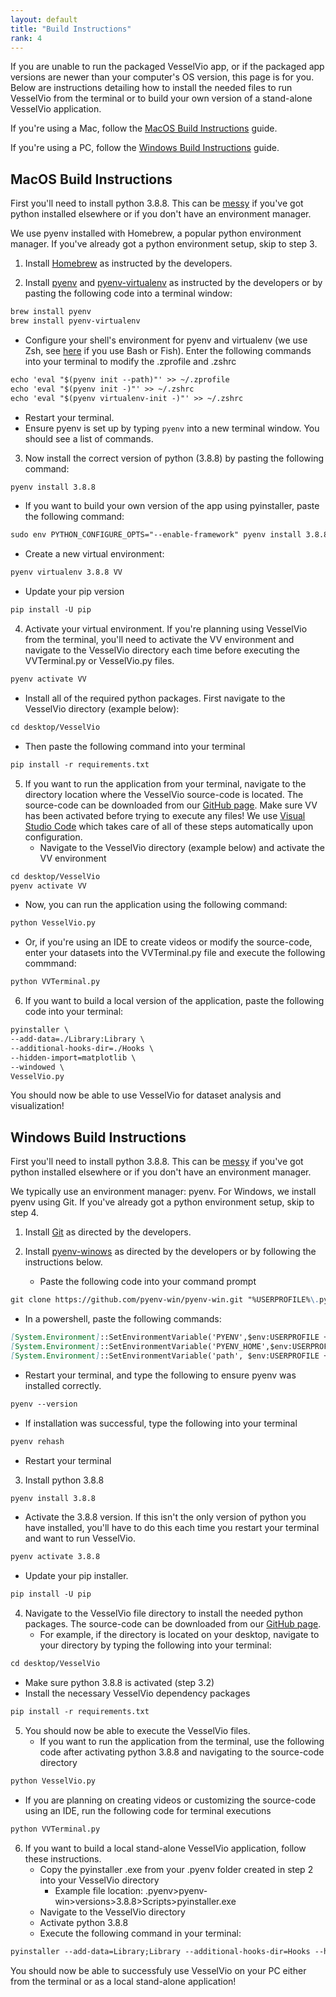 ```yaml
---
layout: default
title: "Build Instructions"
rank: 4
---
```


If you are unable to run the packaged VesselVio app, or if the packaged app versions are newer than your computer's OS version, this page is for you. Below are instructions detailing how to install the needed files to run VesselVio from the terminal or to build your own version of a stand-alone VesselVio application.

If you're using a Mac, follow the [MacOS Build Instructions](#macos-build-instructions) guide.

If you're using a PC, follow the [Windows Build Instructions](#windows-build-instructions) guide.


## MacOS Build Instructions
First you'll need to install python 3.8.8. This can be <a href="https://xkcd.com/1987/" target="_blank">messy</a> if you've got python installed elsewhere or if you don't have an environment manager.

We use pyenv installed with Homebrew, a popular python environment manager. If you've already got a python environment setup, skip to step 3.

1. Install [Homebrew](https://brew.sh) as instructed by the developers.

2. Install [pyenv](https://github.com/pyenv/pyenv) and [pyenv-virtualenv](https://github.com/pyenv/pyenv-virtualenv) as instructed by the developers or by pasting the following code into a terminal window:
```markdown
brew install pyenv
brew install pyenv-virtualenv
```
   - Configure your shell's environment for pyenv and virtualenv (we use Zsh, see [here](https://github.com/pyenv/pyenv#homebrew-on-macos) if you use Bash or Fish). Enter the following commands into your terminal to modify the .zprofile and .zshrc
```markdown
echo 'eval "$(pyenv init --path)"' >> ~/.zprofile
echo 'eval "$(pyenv init -)"' >> ~/.zshrc
echo 'eval "$(pyenv virtualenv-init -)"' >> ~/.zshrc
```
   - Restart your terminal.
   - Ensure pyenv is set up by typing `pyenv` into a new terminal window. You should see a list of commands.

3. Now install the correct version of python (3.8.8) by pasting the following command:
```markdown
pyenv install 3.8.8
```
   - If you want to build your own version of the app using pyinstaller, paste the following command:
```markdown
sudo env PYTHON_CONFIGURE_OPTS="--enable-framework" pyenv install 3.8.8
```
   - Create a new virtual environment:
```markdown
pyenv virtualenv 3.8.8 VV
```
   - Update your pip version
```markdown
pip install -U pip
```

4. Activate your virtual environment. If you're planning using VesselVio from the terminal, you'll need to activate the VV environment and navigate to the VesselVio directory each time before executing the VVTerminal.py or VesselVio.py files.
```markdown
pyenv activate VV
```
   - Install all of the required python packages. First navigate to the VesselVio directory (example below):
```markdown
cd desktop/VesselVio
```
   - Then paste the following command into your terminal
```markdown
pip install -r requirements.txt
```

5. If you want to run the application from your terminal, navigate to the directory location where the VesselVio source-code is located. The source-code can be downloaded from our [GitHub page](https://github.com/JacobBumgarner/VesselVio). Make sure VV has been activated before trying to execute any files!  We use [Visual Studio Code](https://code.visualstudio.com) which takes care of all of these steps automatically upon configuration.
   - Navigate to the VesselVio directory (example below) and activate the VV environment
```markdown
cd desktop/VesselVio
pyenv activate VV
```
   - Now, you can run the application using the following command:
```markdown
python VesselVio.py
```
   - Or, if you're using an IDE to create videos or modify the source-code, enter your datasets into the VVTerminal.py file and execute the following commmand:
```markdown
python VVTerminal.py
```

6. If you want to build a local version of the application, paste the following code into your terminal:
```markdown
pyinstaller \
--add-data=./Library:Library \
--additional-hooks-dir=./Hooks \
--hidden-import=matplotlib \
--windowed \
VesselVio.py
```
 
You should now be able to use VesselVio for dataset analysis and visualization!


## Windows Build Instructions
First you'll need to install python 3.8.8. This can be <a href="https://xkcd.com/1987/" target="_blank">messy</a> if you've got python installed elsewhere or if you don't have an environment manager.

We typically use an environment manager: pyenv. For Windows, we install pyenv using Git. If you've already got a python environment setup, skip to step 4.

1. Install [Git](https://git-scm.com/book/en/v2/Getting-Started-Installing-Git) as directed by the developers.

2. Install [pyenv-winows](https://github.com/pyenv-win/pyenv-win) as directed by the developers or by following the instructions below.
   - Paste the following code into your command prompt
```markdown
git clone https://github.com/pyenv-win/pyenv-win.git "%USERPROFILE%\.pyenv"
```
   - In a powershell, paste the following commands:
``` markdown
[System.Environment]::SetEnvironmentVariable('PYENV',$env:USERPROFILE + "\.pyenv\pyenv-win\","User")
[System.Environment]::SetEnvironmentVariable('PYENV_HOME',$env:USERPROFILE + "\.pyenv\pyenv-win\","User")
[System.Environment]::SetEnvironmentVariable('path', $env:USERPROFILE + "\.pyenv\pyenv-win\bin;" + $env:USERPROFILE + "\.pyenv\pyenv-win\shims;" + [System.Environment]::GetEnvironmentVariable('path', "User"),"User")
```
   - Restart your terminal, and type the following to ensure pyenv was installed correctly.
```markdown
pyenv --version
```
   - If installation was successful, type the following into your terminal
```markdown
pyenv rehash
```
   - Restart your terminal

3. Install python 3.8.8
```markdown
pyenv install 3.8.8 
```
   - Activate the 3.8.8 version. If this isn't the only version of python you have installed, you'll have to do this each time you restart your terminal and want to run VesselVio.
```markdown
pyenv activate 3.8.8
```
   - Update your pip installer.
```markdown
pip install -U pip
```

4. Navigate to the VesselVio file directory to install the needed python packages. The source-code can be downloaded from our [GitHub page](https://github.com/JacobBumgarner/VesselVio).
   - For example, if the directory is located on your desktop, navigate to your directory by typing the following into your terminal:
```markdown
cd desktop/VesselVio
```
   - Make sure python 3.8.8 is activated (step 3.2)
   - Install the necessary VesselVio dependency packages
```markdown
pip install -r requirements.txt
```

5. You should now be able to execute the VesselVio files.
   - If you want to run the application from the terminal, use the following code after activating python 3.8.8 and navigating to the source-code directory
```markdown
python VesselVio.py
```
   - If you are planning on creating videos or customizing the source-code using an IDE, run the following code for terminal executions
```markdown
python VVTerminal.py
```

6. If you want to build a local stand-alone VesselVio application, follow these instructions.
   - Copy the pyinstaller .exe from your .pyenv folder created in step 2 into your VesselVio directory
     - Example file location: .pyenv>pyenv-win>versions>3.8.8>Scripts>pyinstaller.exe
   - Navigate to the VesselVio directory
   - Activate python 3.8.8
   - Execute the following command in your terminal:
```markdown
pyinstaller --add-data=Library;Library --additional-hooks-dir=Hooks --hidden-import=matplotlib VesselVio.py --windowed
```

You should now be able to successfuly use VesselVio on your PC either from the terminal or as a local stand-alone application!
